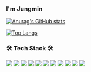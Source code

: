 ### I'm Jungmin

[![Anurag's GitHub stats](https://github-readme-stats.vercel.app/api?username=kmujm&theme=buefy)](https://github.com/kmujm)

[![Top Langs](https://github-readme-stats.vercel.app/api/top-langs/?username=kmujm&layout=compact)](https://github.com/kmujm)


<!--
**kmujm/kmujm** is a ✨ _special_ ✨ repository because its `README.md` (this file) appears on your GitHub profile.

Here are some ideas to get you started:

- 🔭 I’m currently working on ...
- 🌱 I’m currently learning ...
- 👯 I’m looking to collaborate on ...
- 🤔 I’m looking for help with ...
- 💬 Ask me about ...
- 📫 How to reach me: ...
- 😄 Pronouns: ...
- ⚡ Fun fact: ...
-->

### 🛠 Tech Stack 🛠 <br>
<img src="https://img.shields.io/badge/Python-3766AB?style=plat&logo=Python&logoColor=white"/></a> 
<img src="https://img.shields.io/badge/C++-00599C?style=plat&logo=C++&logoColor=white"/></a> 
<img src="https://img.shields.io/badge/javascript-F7DF1E?style=plat&logo=javascript&logoColor=white">
<img src="https://img.shields.io/badge/typescript-3178C6?style=plat&logo=typescript&logoColor=white"> 
<img src="https://img.shields.io/badge/jquery-0769AD?style=plat&logo=jquery&logoColor=white"> 
<img src="https://img.shields.io/badge/react-61DAFB?style=plat&logo=react&logoColor=black">
<img src="https://img.shields.io/badge/angular-DD0031?style=plat&logo=angular&logoColor=white">
<img src="https://img.shields.io/badge/html-E34F26?style=plat&logo=html5&logoColor=white"> 
<img src="https://img.shields.io/badge/css-1572B6?style=plat&logo=css3&logoColor=white"> 
<img src="https://img.shields.io/badge/django-092E20?style=plat&logo=django&logoColor=white">
<img src="https://img.shields.io/badge/github-181717?style=plat&logo=github&logoColor=white"> 

